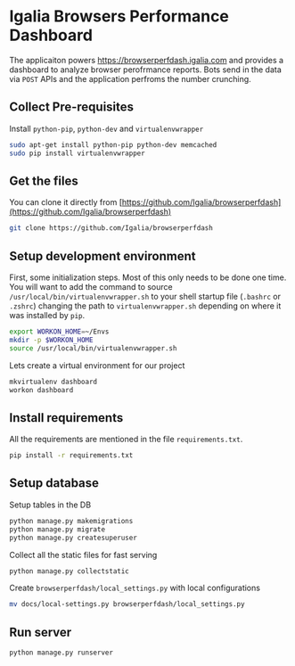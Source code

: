# Igalia Browsers Performance Dashboard
The applicaiton powers https://browserperfdash.igalia.com and provides a dashboard to analyze browser perofrmance reports. Bots 
send in the data via `POST` APIs and the application perfroms the number crunching. 

## Collect Pre-requisites
Install `python-pip`, `python-dev` and `virtualenvwrapper`
```bash
sudo apt-get install python-pip python-dev memcached
sudo pip install virtualenvwrapper
```

## Get the files
You can clone it directly from [https://github.com/Igalia/browserperfdash](https://github.com/Igalia/browserperfdash)
```bash
git clone https://github.com/Igalia/browserperfdash
```

## Setup development environment
First, some initialization steps. Most of this only needs to be done
one time. You will want to add the command to source
`/usr/local/bin/virtualenvwrapper.sh` to your shell startup file
(`.bashrc` or `.zshrc`) changing the path to `virtualenvwrapper.sh`
depending on where it was installed by `pip`.
```bash
export WORKON_HOME=~/Envs
mkdir -p $WORKON_HOME
source /usr/local/bin/virtualenvwrapper.sh
```

Lets create a virtual environment for our project
```bash
mkvirtualenv dashboard
workon dashboard
```

## Install requirements
All the requirements are mentioned in the file `requirements.txt`.
```bash
pip install -r requirements.txt
```

## Setup database
Setup tables in the DB
```bash
python manage.py makemigrations
python manage.py migrate
python manage.py createsuperuser
```
Collect all the static files for fast serving
```bash
python manage.py collectstatic
```

Create `browserperfdash/local_settings.py` with local configurations
```bash
mv docs/local-settings.py browserperfdash/local_settings.py
```


## Run server
```bash
python manage.py runserver
```
